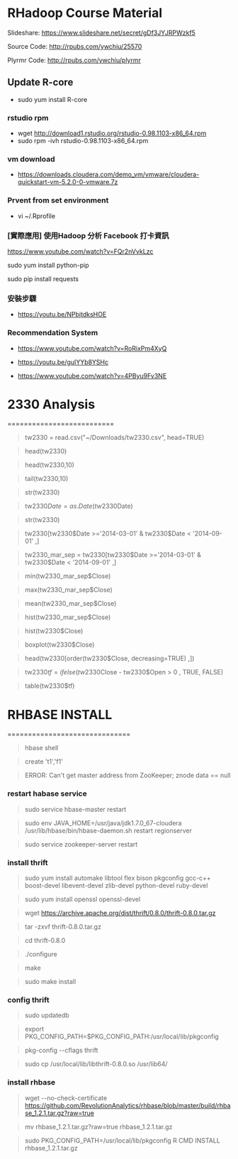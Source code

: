 RHadoop Course Material
=============

Slideshare: https://www.slideshare.net/secret/gDf3JYJRPWzkf5

Source Code: http://rpubs.com/ywchiu/25570

Plyrmr Code: http://rpubs.com/ywchiu/plyrmr

## Update R-core
- sudo yum install R-core

### rstudio rpm
- wget http://download1.rstudio.org/rstudio-0.98.1103-x86_64.rpm
- sudo rpm -ivh rstudio-0.98.1103-x86_64.rpm


### vm download
- https://downloads.cloudera.com/demo_vm/vmware/cloudera-quickstart-vm-5.2.0-0-vmware.7z


### Prvent from set environment
- vi ~/.Rprofile


### [實際應用] 使用Hadoop 分析 Facebook 打卡資訊

https://www.youtube.com/watch?v=FQr2nVvkLzc

sudo yum install python-pip

sudo pip install requests

### 安裝步驟

- https://youtu.be/NPbjtdksHOE

### Recommendation System

- https://www.youtube.com/watch?v=RoRixPm4XyQ

- https://youtu.be/guIYYb8YSHc

- https://www.youtube.com/watch?v=4PByu9Fv3NE

# 2330 Analysis
==========================

> tw2330 = read.csv("~/Downloads/tw2330.csv", head=TRUE)

> head(tw2330)

> head(tw2330,10)

> tail(tw2330,10)

> str(tw2330)

> tw2330$Date = as.Date(tw2330$Date)

> str(tw2330)

> tw2330[tw2330$Date >='2014-03-01' & tw2330$Date < '2014-09-01'  ,]

> tw2330_mar_sep = tw2330[tw2330$Date >='2014-03-01' & tw2330$Date < '2014-09-01'  ,]

> min(tw2330_mar_sep$Close)

> max(tw2330_mar_sep$Close)

> mean(tw2330_mar_sep$Close)

> hist(tw2330_mar_sep$Close)

> hist(tw2330$Close)

> boxplot(tw2330$Close)

> head(tw2330[order(tw2330$Close, decreasing=TRUE)  ,])

> tw2330$tf =  ifelse(tw2330$Close - tw2330$Open > 0 , TRUE, FALSE)

> table(tw2330$tf)

# RHBASE INSTALL
==============================
>  hbase shell

> create 't1','f1'

> ERROR: Can't get master address from ZooKeeper; znode data == null
> 
### restart habase service
> sudo service hbase-master restart

> sudo env JAVA_HOME=/usr/java/jdk1.7.0_67-cloudera /usr/lib/hbase/bin/hbase-daemon.sh restart regionserver

> sudo service zookeeper-server restart
> 
> 
### install thrift 
> sudo yum install automake libtool flex bison pkgconfig gcc-c++ boost-devel libevent-devel zlib-devel python-devel ruby-devel

> sudo yum install openssl openssl-devel

> wget https://archive.apache.org/dist/thrift/0.8.0/thrift-0.8.0.tar.gz

> tar -zxvf thrift-0.8.0.tar.gz

> cd thrift-0.8.0

> ./configure

> make

> sudo make install
> 
> 
### config thrift
> sudo updatedb

> export PKG_CONFIG_PATH=$PKG_CONFIG_PATH:/usr/local/lib/pkgconfig

> pkg-config --cflags thrift

> sudo cp /usr/local/lib/libthrift-0.8.0.so /usr/lib64/ 
> 
> 
### install rhbase
> wget --no-check-certificate https://github.com/RevolutionAnalytics/rhbase/blob/master/build/rhbase_1.2.1.tar.gz?raw=true

> mv rhbase_1.2.1.tar.gz\?raw\=true rhbase_1.2.1.tar.gz

> sudo PKG_CONFIG_PATH=/usr/local/lib/pkgconfig R CMD INSTALL rhbase_1.2.1.tar.gz
